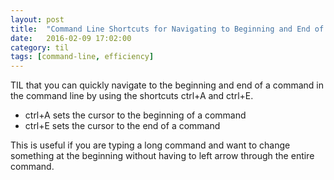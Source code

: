 ```yaml
---
layout: post
title:  "Command Line Shortcuts for Navigating to Beginning and End of a Command"
date:   2016-02-09 17:02:00
category: til
tags: [command-line, efficiency]
---
```


TIL that you can quickly navigate to the beginning and end of a command in the command line by using the shortcuts ctrl+A and ctrl+E.

- ctrl+A sets the cursor to the beginning of a command
- ctrl+E sets the cursor to the end of a command

This is useful if you are typing a long command and want to change something at the beginning without having to left arrow through the entire command.
